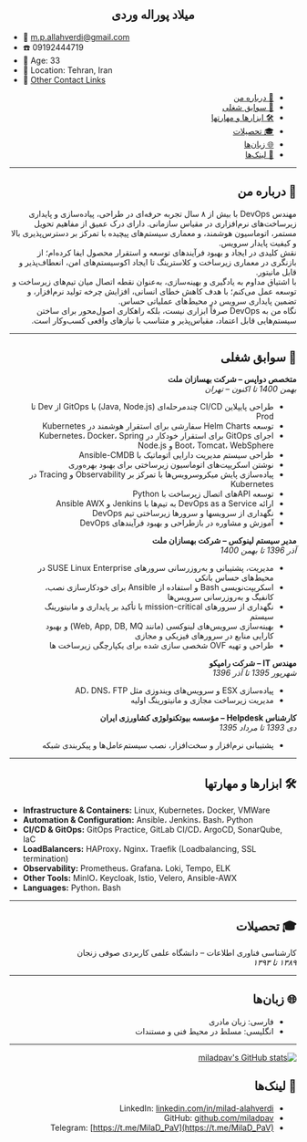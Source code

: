 <div dir="rtl">

<h2 align="center">میلاد پوراله وردی</h2>

</div>

- 📧 m.p.allahverdi@gmail.com
- ☎️ 09192444719
- 🎂 Age: 33
- 📍  Location: Tehran, Iran
- 🔗 [Other Contact Links](#-لینکها)

<div dir="rtl">

- [🎯 درباره من](#-درباره-من)
- [💼 سوابق شغلی](#-سوابق-شغلی)
- [🛠 ابزارها و مهارتها](#-ابزارها-و-مهارتها)
- [🎓 تحصیلات](#-تحصیلات)
- [🌐 زبان‌ها](#-زبانها)
- [🔗 لینک‌ها](#-لینکها)

---

## 🎯 درباره من

مهندس DevOps با بیش از ۸ سال تجربه حرفه‌ای در طراحی، پیاده‌سازی و پایداری زیرساخت‌های نرم‌افزاری در مقیاس سازمانی. دارای درک عمیق از مفاهیم تحویل مستمر، اتوماسیون هوشمند، و معماری سیستم‌های پیچیده با تمرکز بر دسترس‌پذیری بالا و کیفیت پایدار سرویس.  
نقش کلیدی در ایجاد و بهبود فرآیندهای توسعه و استقرار محصول ایفا کرده‌ام؛ از بازنگری در معماری زیرساخت و کلاسترینگ تا ایجاد اکوسیستم‌های امن، انعطاف‌پذیر و قابل مانیتور.  
با اشتیاق مداوم به یادگیری و بهینه‌سازی، به‌عنوان نقطه اتصال میان تیم‌های زیرساخت و توسعه عمل می‌کنم؛ با هدف کاهش خطای انسانی، افزایش چرخه تولید نرم‌افزار، و تضمین پایداری سرویس در محیط‌های عملیاتی حساس.  
نگاه من به DevOps صرفاً ابزاری نیست، بلکه راهکاری اصول‌محور برای ساختن سیستم‌هایی قابل اعتماد، مقیاس‌پذیر و متناسب با نیازهای واقعی کسب‌وکار است.


---

## 💼 سوابق شغلی

**متخصص دواپس – شرکت بهسازان ملت**  
*بهمن 1400 تا اکنون – تهران*  
- طراحی پایپلاین CI/CD چندمرحله‌ای (Java, Node.js) با GitOps از Dev تا Prod
- توسعه Helm Charts سفارشی برای استقرار هوشمند در Kubernetes
- اجرای GitOps برای استقرار خودکار در Kubernetes، Docker، Spring Boot، Tomcat، WebSphere و Node.js
- طراحی سیستم مدیریت دارایی اتوماتیک با Ansible-CMDB
- نوشتن اسکریپت‌های اتوماسیون زیرساختی برای بهبود بهره‌وری
- پیاده‌سازی پایش میکروسرویس‌ها با تمرکز بر Observability و Tracing در Kubernetes
- توسعه APIهای اتصال زیرساخت با Python
- ارائه DevOps as a Service به تیم‌ها با Jenkins و Ansible AWX
- نگهداری از سرویسها و سرورها زیرساختی تیم DevOps
- آموزش و مشاوره در بازطراحی و بهبود فرآیندهای DevOps

**مدیر سیستم لینوکس – شرکت بهسازان ملت**  
*آذر 1396 تا بهمن 1400*  
- مدیریت، پشتیبانی و به‌روزرسانی سرورهای SUSE Linux Enterprise در محیط‌های حساس بانکی
- اسکریپت‌نویسی Bash و استفاده از Ansible برای خودکارسازی نصب، کانفیگ و به‌روزرسانی سرویس‌ها
- نگهداری از سرورهای mission-critical با تأکید بر پایداری و مانیتورینگ سیستم
- بهینه‌سازی سرویس‌های لینوکسی (مانند Web, App, DB, MQ) و بهبود کارایی منابع در سرورهای فیزیکی و مجازی
- طراحی و تهیه OVF شخصی سازی شده برای یکپارچگی زیرساخت ها

**مهندس IT – شرکت رامپکو**  
*شهریور 1395 تا آذر 1396*  
- پیاده‌سازی ESX و سرویس‌های ویندوزی مثل AD، DNS، FTP  
- مدیریت زیرساخت مجازی و مانیتورینگ اولیه

**کارشناس Helpdesk – مؤسسه بیوتکنولوژی کشاورزی ایران**  
*دی 1393 تا مرداد 1395*  
- پشتیبانی نرم‌افزار و سخت‌افزار، نصب سیستم‌عامل‌ها و پیکربندی شبکه

---

## 🛠 ابزارها و مهارتها

</div>

- **Infrastructure & Containers:** Linux, Kubernetes، Docker, VMWare
- **Automation & Configuration:** Ansible، Jenkins، Bash، Python
- **CI/CD & GitOps:** GitOps Practice, GitLab CI/CD، ArgoCD, SonarQube, IaC
- **LoadBalancers:** HAProxy، Nginx، Traefik (Loadbalancing, SSL termination)
- **Observability:** Prometheus، Grafana، Loki, Tempo, ELK
- **Other Tools:** MinIO، Keycloak, Istio, Velero, Ansible-AWX
- **Languages:** Python، Bash

<div dir="rtl">

---

## 🎓 تحصیلات

کارشناسی فناوری اطلاعات – دانشگاه علمی کاربردی صوفی زنجان  
*۱۳۸۹ تا ۱۳۹۳*

---

## 🌐 زبان‌ها

- فارسی: زبان مادری  
- انگلیسی: مسلط در محیط فنی و مستندات  

---

[![miladpav's GitHub stats](https://github-readme-stats.vercel.app/api?username=miladpav&show_icons=true&theme=radical)](#)

## 🔗 لینک‌ها

- LinkedIn: [linkedin.com/in/milad-alahverdi](https://linkedin.com/in/milad-alahverdi)  
- GitHub: [github.com/miladpav](https://github.com/miladpav)
- Telegram: [https://t.me/MilaD_PaV](https://t.me/MilaD_PaV)

</div>
